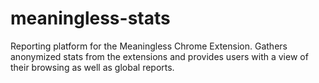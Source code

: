 meaningless-stats
=================

Reporting platform for the Meaningless Chrome Extension. Gathers anonymized
stats from the extensions and provides users with a view of their browsing as
well as global reports.